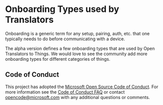 # Onboarding Types used by Translators
Onboarding is a generic term for any setup, pairing, auth, etc. that one typically needs to do before communicating with a device.

The alpha version defines a few onboarding types that are used by Open Translators to Things. We would love to see the community add more onboarding types for different categories of things.

## Code of Conduct
This project has adopted the [Microsoft Open Source Code of Conduct](https://opensource.microsoft.com/codeofconduct/). For more information see the [Code of Conduct FAQ](https://opensource.microsoft.com/codeofconduct/faq/) or contact [opencode@microsoft.com](mailto:opencode@microsoft.com) with any additional questions or comments.
